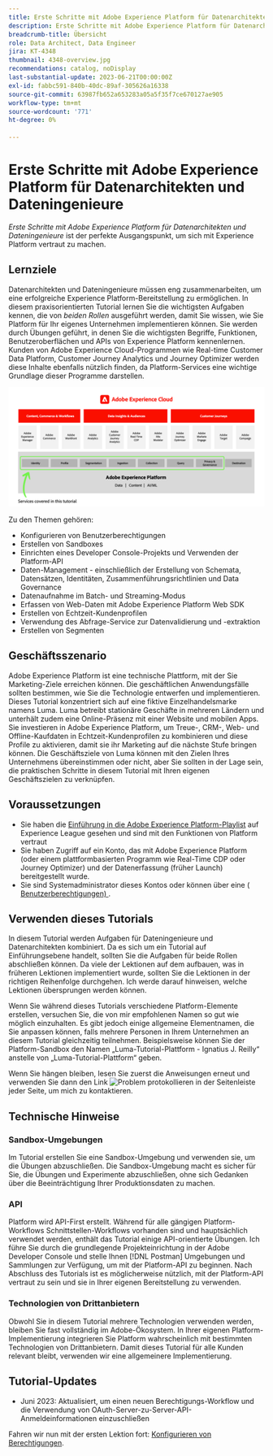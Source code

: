 ```yaml
---
title: Erste Schritte mit Adobe Experience Platform für Datenarchitekten und Dateningenieure
description: Erste Schritte mit Adobe Experience Platform für Datenarchitekten und Dateningenieure.
breadcrumb-title: Übersicht
role: Data Architect, Data Engineer
jira: KT-4348
thumbnail: 4348-overview.jpg
recommendations: catalog, noDisplay
last-substantial-update: 2023-06-21T00:00:00Z
exl-id: fabbc591-840b-40dc-89af-305626a16338
source-git-commit: 63987fb652a653283a05a5f35f7ce670127ae905
workflow-type: tm+mt
source-wordcount: '771'
ht-degree: 0%

---
```


# Erste Schritte mit Adobe Experience Platform für Datenarchitekten und Dateningenieure

<!--5min-->

_Erste Schritte mit Adobe Experience Platform für Datenarchitekten und Dateningenieure_ ist der perfekte Ausgangspunkt, um sich mit Experience Platform vertraut zu machen.


<!--How do we address ETL-->

## Lernziele

Datenarchitekten und Dateningenieure müssen eng zusammenarbeiten, um eine erfolgreiche Experience Platform-Bereitstellung zu ermöglichen. In diesem praxisorientierten Tutorial lernen Sie die wichtigsten Aufgaben kennen, die von _beiden Rollen_ ausgeführt werden, damit Sie wissen, wie Sie Platform für Ihr eigenes Unternehmen implementieren können. Sie werden durch Übungen geführt, in denen Sie die wichtigsten Begriffe, Funktionen, Benutzeroberflächen und APIs von Experience Platform kennenlernen. Kunden von Adobe Experience Cloud-Programmen wie Real-time Customer Data Platform, Customer Journey Analytics und Journey Optimizer werden diese Inhalte ebenfalls nützlich finden, da Platform-Services eine wichtige Grundlage dieser Programme darstellen.

![Adobe Experience Cloud-Marketing-Architektur mit Hervorhebung der in diesem Tutorial behandelten Platform-Services: Identität, Profil, Segmentierung, Aufnahme, Abfrage und Governance](assets/marketecture.png)

Zu den Themen gehören:

* Konfigurieren von Benutzerberechtigungen
* Erstellen von Sandboxes
* Einrichten eines Developer Console-Projekts und Verwenden der Platform-API
* Daten-Management - einschließlich der Erstellung von Schemata, Datensätzen, Identitäten, Zusammenführungsrichtlinien und Data Governance
* Datenaufnahme im Batch- und Streaming-Modus
* Erfassen von Web-Daten mit Adobe Experience Platform Web SDK
* Erstellen von Echtzeit-Kundenprofilen
* Verwendung des Abfrage-Service zur Datenvalidierung und -extraktion
* Erstellen von Segmenten

## Geschäftsszenario

Adobe Experience Platform ist eine technische Plattform, mit der Sie Marketing-Ziele erreichen können. Die geschäftlichen Anwendungsfälle sollten bestimmen, wie Sie die Technologie entwerfen und implementieren. Dieses Tutorial konzentriert sich auf eine fiktive Einzelhandelsmarke namens Luma. Luma betreibt stationäre Geschäfte in mehreren Ländern und unterhält zudem eine Online-Präsenz mit einer Website und mobilen Apps. Sie investieren in Adobe Experience Platform, um Treue-, CRM-, Web- und Offline-Kaufdaten in Echtzeit-Kundenprofilen zu kombinieren und diese Profile zu aktivieren, damit sie ihr Marketing auf die nächste Stufe bringen können. Die Geschäftsziele von Luma können mit den Zielen Ihres Unternehmens übereinstimmen oder nicht, aber Sie sollten in der Lage sein, die praktischen Schritte in diesem Tutorial mit Ihren eigenen Geschäftszielen zu verknüpfen.

## Voraussetzungen

* Sie haben die [Einführung in die Adobe Experience Platform-Playlist](https://experienceleague.adobe.com/en/playlists/experience-platform-introduction) auf Experience League gesehen und sind mit den Funktionen von Platform vertraut
* Sie haben Zugriff auf ein Konto, das mit Adobe Experience Platform (oder einem plattformbasierten Programm wie Real-Time CDP oder Journey Optimizer) und der Datenerfassung (früher Launch) bereitgestellt wurde.
* Sie sind Systemadministrator dieses Kontos oder können über eine ([ Benutzerberechtigungen) ](configure-permissions.md).

## Verwenden dieses Tutorials

In diesem Tutorial werden Aufgaben für Dateningenieure und Datenarchitekten kombiniert. Da es sich um ein Tutorial auf Einführungsebene handelt, sollten Sie die Aufgaben für beide Rollen abschließen können. Da viele der Lektionen auf dem aufbauen, was in früheren Lektionen implementiert wurde, sollten Sie die Lektionen in der richtigen Reihenfolge durchgehen. Ich werde darauf hinweisen, welche Lektionen übersprungen werden können.

Wenn Sie während dieses Tutorials verschiedene Platform-Elemente erstellen, versuchen Sie, die von mir empfohlenen Namen so gut wie möglich einzuhalten. Es gibt jedoch einige allgemeine Elementnamen, die Sie anpassen können, falls mehrere Personen in Ihrem Unternehmen an diesem Tutorial gleichzeitig teilnehmen. Beispielsweise können Sie der Platform-Sandbox den Namen „Luma-Tutorial-Plattform - Ignatius J. Reilly“ anstelle von „Luma-Tutorial-Plattform“ geben.

Wenn Sie hängen bleiben, lesen Sie zuerst die Anweisungen erneut und verwenden Sie dann den Link ![Problem protokollieren](https://experienceleague.adobe.com/assets/img/feedback.svg) in der Seitenleiste jeder Seite, um mich zu kontaktieren.

## Technische Hinweise

### Sandbox-Umgebungen

Im Tutorial erstellen Sie eine Sandbox-Umgebung und verwenden sie, um die Übungen abzuschließen. Die Sandbox-Umgebung macht es sicher für Sie, die Übungen und Experimente abzuschließen, ohne sich Gedanken über die Beeinträchtigung Ihrer Produktionsdaten zu machen.

### API

Platform wird API-First erstellt. Während für alle gängigen Platform-Workflows Schnittstellen-Workflows vorhanden sind und hauptsächlich verwendet werden, enthält das Tutorial einige API-orientierte Übungen. Ich führe Sie durch die grundlegende Projekteinrichtung in der Adobe Developer Console und stelle Ihnen [!DNL Postman] Umgebungen und Sammlungen zur Verfügung, um mit der Platform-API zu beginnen. Nach Abschluss des Tutorials ist es möglicherweise nützlich, mit der Platform-API vertraut zu sein und sie in Ihrer eigenen Bereitstellung zu verwenden.

### Technologien von Drittanbietern

Obwohl Sie in diesem Tutorial mehrere Technologien verwenden werden, bleiben Sie fast vollständig im Adobe-Ökosystem. In Ihrer eigenen Platform-Implementierung integrieren Sie Platform wahrscheinlich mit bestimmten Technologien von Drittanbietern. Damit dieses Tutorial für alle Kunden relevant bleibt, verwenden wir eine allgemeinere Implementierung.

## Tutorial-Updates

* Juni 2023: Aktualisiert, um einen neuen Berechtigungs-Workflow und die Verwendung von OAuth-Server-zu-Server-API-Anmeldeinformationen einzuschließen


Fahren wir nun mit der ersten Lektion fort: [Konfigurieren von Berechtigungen](configure-permissions.md).
